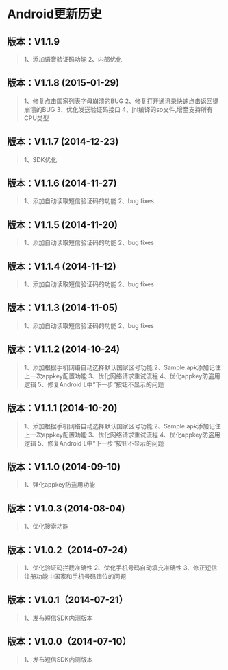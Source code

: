 # Android更新历史

## 版本：V1.1.9

>  1、添加语音验证码功能
2、内部优化

## 版本：V1.1.8 (2015-01-29)

> 1、修复点击国家列表字母崩溃的BUG
 2、修复打开通讯录快速点击返回键崩溃的BUG
 3、优化发送验证码接口
 4、jni编译的so文件,增至支持所有CPU类型

## 版本：V1.1.7 (2014-12-23)
>  1、SDK优化
 
## 版本：V1.1.6 (2014-11-27)
> 1、添加自动读取短信验证码的功能
 2、bug fixes
 
## 版本：V1.1.5 (2014-11-20)
> 1、添加自动读取短信验证码的功能
 2、bug fixes
 
## 版本：V1.1.4 (2014-11-12)
> 1、添加自动读取短信验证码的功能
 2、bug fixes
 
## 版本：V1.1.3 (2014-11-05)
> 1、添加自动读取短信验证码的功能
 2、bug fixes
 
## 版本：V1.1.2 (2014-10-24)
>  1、添加根据手机网络自动选择默认国家区号功能
 2、Sample.apk添加记住上一次appkey配置功能
 3、优化网络请求重试流程
 4、优化appkey防盗用逻辑
 5、修复Android L中“下一步”按钮不显示的问题
 
## 版本：V1.1.1 (2014-10-20)

>  1、添加根据手机网络自动选择默认国家区号功能
 2、Sample.apk添加记住上一次appkey配置功能
 3、优化网络请求重试流程
 4、优化appkey防盗用逻辑
 5、修复Android L中“下一步”按钮不显示的问题

## 版本：V1.1.0 (2014-09-10)

>  1、强化appkey防盗用功能

## 版本：V1.0.3 (2014-08-04)

>  1、优化搜索功能

## 版本：V1.0.2（2014-07-24）

>  1、优化验证码拦截准确性
 2、优化手机号码自动填充准确性
 3、修正短信注册功能中国家和手机号码错位的问题

## 版本：V1.0.1（2014-07-21）

>  1、发布短信SDK内测版本

## 版本：V1.0.0（2014-07-10）

>  1、发布短信SDK内测版本

